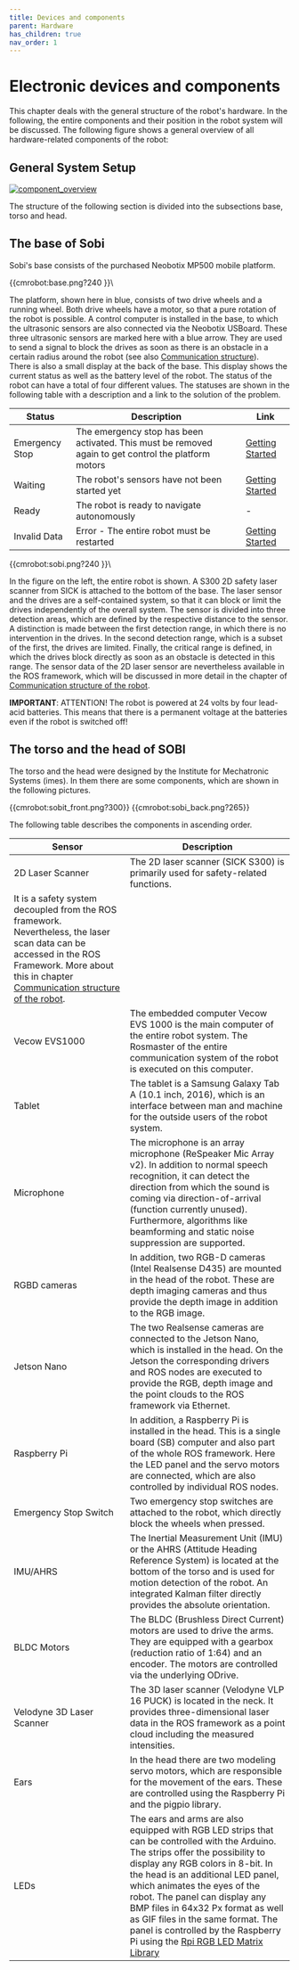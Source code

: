 ```yaml
---
title: Devices and components
parent: Hardware
has_children: true
nav_order: 1
---
```


# Electronic devices and components

This chapter deals with the general structure of the robot's hardware.
In the following, the entire components and their position in the robot system will be discussed.
The following figure shows a general overview of all hardware-related components of the robot:

## General System Setup
[ ![component_overview](/Sobi/images/components_overview.png) ](/Sobi/images/components_overview.png)

The structure of the following section is divided into the subsections base, torso and head.

## The base of Sobi
Sobi's base consists of the purchased Neobotix MP500 mobile platform.

{{cmrobot:base.png?240 }}\

The platform, shown here in blue, consists of two drive wheels and a running wheel.
Both drive wheels have a motor, so that a pure rotation of the robot is possible.
A control computer is installed in the base, to which the ultrasonic sensors are also connected via the Neobotix USBoard.
These three ultrasonic sensors are marked here with a blue arrow. They are used to send a signal to block the drives as soon as there is an obstacle in a certain radius around the robot (see also [Communication structure](/cmrobot/communication_structure)).  
There is also a small display at the back of the base. This display shows the current status as well as the battery level of the robot.
The status of the robot can have a total of four different values. The statuses are shown in the following table with a description and a link to the solution of the problem.

| Status | Description | Link |
| ------ | ----------- | ---- |
| Emergency Stop | The emergency stop has been activated. This must be removed again to get control the platform motors | [Getting Started](/cmrobot/getting_started/) |
| Waiting | The robot's sensors have not been started yet |[Getting Started](/cmrobot/getting_started/)|
| Ready | The robot is ready to navigate autonomously | - |
|Invalid Data |Error - The entire robot must be restarted | [Getting Started](/cmrobot/getting_started/)|

{{cmrobot:sobi.png?240 }}\

In the figure on the left, the entire robot is shown.
A S300 2D safety laser scanner from SICK is attached to the bottom of the base.
The laser sensor and the drives are a self-contained system, so that it can block or limit the drives independently of the overall system.
The sensor is divided into three detection areas, which are defined by the respective distance to the sensor. A distinction is made between the first detection range, in which there is no intervention in the drives.
In the second detection range, which is a subset of the first, the drives are limited. Finally, the critical range is defined, in which the drives block directly as soon as an obstacle is detected in this range.
The sensor data of the 2D laser sensor are nevertheless available in the ROS framework, which will be discussed in more detail in the chapter of [Communication structure of the robot](/cmrobot/communication_structure).

**IMPORTANT**: ATTENTION! The robot is powered at 24 volts by four lead-acid batteries. This means that there is a permanent voltage at the batteries even if the robot is switched off!

## The torso and the head of SOBI
The torso and the head were designed by the Institute for Mechatronic Systems (imes). In them there are some components, which are shown in the following pictures.

{{cmrobot:sobit_front.png?300}}
{{cmrobot:sobi_back.png?265}}

The following table describes the components in ascending order.

| Sensor | Description |
| -----  | ----------- |
| 2D Laser Scanner |The 2D laser scanner (SICK S300) is primarily used for safety-related functions.
It is a safety system decoupled from the ROS framework. Nevertheless, the laser scan data can be accessed in the ROS Framework. More about this in chapter [Communication structure of the robot](/cmrobot/communication_structure). |
|Vecow EVS1000 |The embedded computer Vecow EVS 1000 is the main computer of the entire robot system. The Rosmaster of the entire communication system of the robot is executed on this computer.|
|Tablet |The tablet is a Samsung Galaxy Tab A (10.1 inch, 2016), which is an interface between man and machine for the outside users of the robot system. |
|Microphone |The microphone is an array microphone (ReSpeaker Mic Array v2). In addition to normal speech recognition, it can detect the direction from which the sound is coming via direction-of-arrival (function currently unused). Furthermore, algorithms like beamforming and static noise suppression are supported.  |
|RGBD cameras |In addition, two RGB-D cameras (Intel Realsense D435) are mounted in the head of the robot. These are depth imaging cameras and thus provide the depth image in addition to the RGB image.  |
|Jetson Nano |The two Realsense cameras are connected to the Jetson Nano, which is installed in the head. On the Jetson the corresponding drivers and ROS nodes are executed to provide the RGB, depth image and the point clouds to the ROS framework via Ethernet.  |
|Raspberry Pi |In addition, a Raspberry Pi is installed in the head. This is a single board (SB) computer and also part of the whole ROS framework. Here the LED panel and the servo motors are connected, which are also controlled by individual ROS nodes.  |
|Emergency Stop Switch |Two emergency stop switches are attached to the robot, which directly block the wheels when pressed.  |
|IMU/AHRS |The Inertial Measurement Unit (IMU) or the AHRS (Attitude Heading Reference System) is located at the bottom of the torso and is used for motion detection of the robot. An integrated Kalman filter directly provides the absolute orientation.  |
|BLDC Motors |The BLDC (Brushless Direct Current) motors are used to drive the arms. They are equipped with a gearbox (reduction ratio of 1:64) and an encoder. The motors are controlled via the underlying ODrive.  |
|Velodyne 3D Laser Scanner |The 3D laser scanner (Velodyne VLP 16 PUCK) is located in the neck. It provides three-dimensional laser data in the ROS framework as a point cloud including the measured intensities.  |
|Ears |In the head there are two modeling servo motors, which are responsible for the movement of the ears. These are controlled using the Raspberry Pi and the pigpio library.  |
|LEDs |The ears and arms are also equipped with RGB LED strips that can be controlled with the Arduino. The strips offer the possibility to display any RGB colors in 8-bit. In the head is an additional LED panel, which animates the eyes of the robot. The panel can display any BMP files in 64x32 Px format as well as GIF files in the same format. The panel is controlled by the Raspberry Pi using the [Rpi RGB LED Matrix Library](https://github.com/hzeller/rpi-rgb-led-matrix) |
